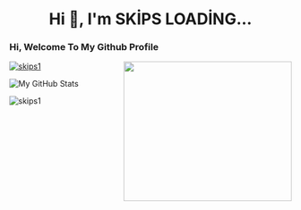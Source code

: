 <h1 align="center">Hi 👋, I'm SKİPS      LOADİNG...</h1> 

### Hi, Welcome To My Github Profile 

<img src="https://media.giphy.com/media/14u2ZI1XhkoZCU/giphy.gif" align="right" width="300" height="250">


<p align="left"> <a href="https://github.com/ryo-ma/github-profile-trophy"><img src="https://github-profile-trophy.vercel.app/?username=skips1" alt="skips1" /></a> </p>





![My GitHub Stats](https://github-readme-stats.vercel.app/api?username=skips1&show_icons=true&theme=blue-green&count_private=true&include_all_commits=true&border_color=001F1E&text_color=09d672&icon_color=00C2C2&title_color=00F1E9&custom_title=My%20Stats)

<p align="left"> <img src="https://komarev.com/ghpvc/?username=skips1&label=Profile%20views&color=0e75b6&style=flat" alt="skips1" /> </p>




















